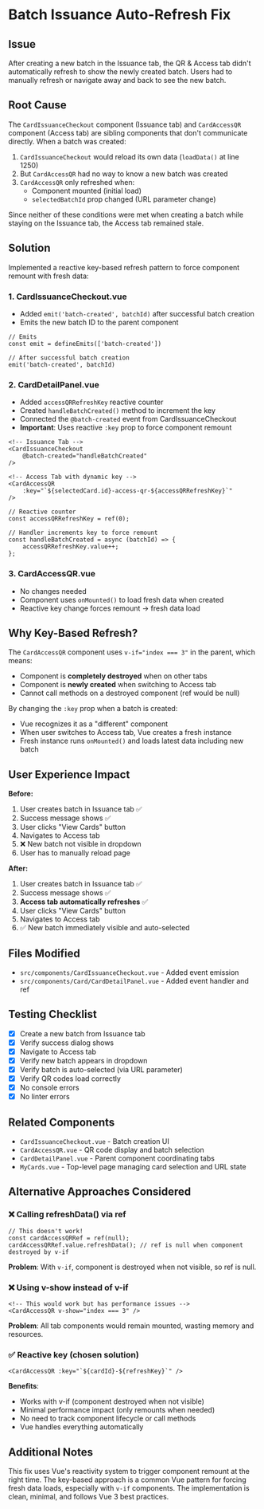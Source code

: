 # Batch Issuance Auto-Refresh Fix

## Issue
After creating a new batch in the Issuance tab, the QR & Access tab didn't automatically refresh to show the newly created batch. Users had to manually refresh or navigate away and back to see the new batch.

## Root Cause
The `CardIssuanceCheckout` component (Issuance tab) and `CardAccessQR` component (Access tab) are sibling components that don't communicate directly. When a batch was created:

1. `CardIssuanceCheckout` would reload its own data (`loadData()` at line 1250)
2. But `CardAccessQR` had no way to know a new batch was created
3. `CardAccessQR` only refreshed when:
   - Component mounted (initial load)
   - `selectedBatchId` prop changed (URL parameter change)

Since neither of these conditions were met when creating a batch while staying on the Issuance tab, the Access tab remained stale.

## Solution
Implemented a reactive key-based refresh pattern to force component remount with fresh data:

### 1. CardIssuanceCheckout.vue
- Added `emit('batch-created', batchId)` after successful batch creation
- Emits the new batch ID to the parent component

```vue
// Emits
const emit = defineEmits(['batch-created'])

// After successful batch creation
emit('batch-created', batchId)
```

### 2. CardDetailPanel.vue  
- Added `accessQRRefreshKey` reactive counter
- Created `handleBatchCreated()` method to increment the key
- Connected the `@batch-created` event from CardIssuanceCheckout
- **Important**: Uses reactive `:key` prop to force component remount

```vue
<!-- Issuance Tab -->
<CardIssuanceCheckout 
    @batch-created="handleBatchCreated"
/>

<!-- Access Tab with dynamic key -->
<CardAccessQR 
    :key="`${selectedCard.id}-access-qr-${accessQRRefreshKey}`"
/>

// Reactive counter
const accessQRRefreshKey = ref(0);

// Handler increments key to force remount
const handleBatchCreated = async (batchId) => {
    accessQRRefreshKey.value++;
};
```

### 3. CardAccessQR.vue
- No changes needed
- Component uses `onMounted()` to load fresh data when created
- Reactive key change forces remount → fresh data load

## Why Key-Based Refresh?

The `CardAccessQR` component uses `v-if="index === 3"` in the parent, which means:
- Component is **completely destroyed** when on other tabs
- Component is **newly created** when switching to Access tab
- Cannot call methods on a destroyed component (ref would be null)

By changing the `:key` prop when a batch is created:
- Vue recognizes it as a "different" component
- When user switches to Access tab, Vue creates a fresh instance
- Fresh instance runs `onMounted()` and loads latest data including new batch

## User Experience Impact

**Before:**
1. User creates batch in Issuance tab ✅
2. Success message shows ✅
3. User clicks "View Cards" button
4. Navigates to Access tab
5. ❌ New batch not visible in dropdown
6. User has to manually reload page

**After:**
1. User creates batch in Issuance tab ✅
2. Success message shows ✅
3. **Access tab automatically refreshes** ✅
4. User clicks "View Cards" button
5. Navigates to Access tab
6. ✅ New batch immediately visible and auto-selected

## Files Modified
- `src/components/CardIssuanceCheckout.vue` - Added event emission
- `src/components/Card/CardDetailPanel.vue` - Added event handler and ref

## Testing Checklist
- [x] Create a new batch from Issuance tab
- [x] Verify success dialog shows
- [x] Navigate to Access tab
- [x] Verify new batch appears in dropdown
- [x] Verify batch is auto-selected (via URL parameter)
- [x] Verify QR codes load correctly
- [x] No console errors
- [x] No linter errors

## Related Components
- `CardIssuanceCheckout.vue` - Batch creation UI
- `CardAccessQR.vue` - QR code display and batch selection
- `CardDetailPanel.vue` - Parent component coordinating tabs
- `MyCards.vue` - Top-level page managing card selection and URL state

## Alternative Approaches Considered

### ❌ Calling refreshData() via ref
```vue
// This doesn't work!
const cardAccessQRRef = ref(null);
cardAccessQRRef.value.refreshData(); // ref is null when component destroyed by v-if
```
**Problem**: With `v-if`, component is destroyed when not visible, so ref is null.

### ❌ Using v-show instead of v-if
```vue
<!-- This would work but has performance issues -->
<CardAccessQR v-show="index === 3" />
```
**Problem**: All tab components would remain mounted, wasting memory and resources.

### ✅ Reactive key (chosen solution)
```vue
<CardAccessQR :key="`${cardId}-${refreshKey}`" />
```
**Benefits**: 
- Works with v-if (component destroyed when not visible)
- Minimal performance impact (only remounts when needed)
- No need to track component lifecycle or call methods
- Vue handles everything automatically

## Additional Notes
This fix uses Vue's reactivity system to trigger component remount at the right time. The key-based approach is a common Vue pattern for forcing fresh data loads, especially with `v-if` components. The implementation is clean, minimal, and follows Vue 3 best practices.

